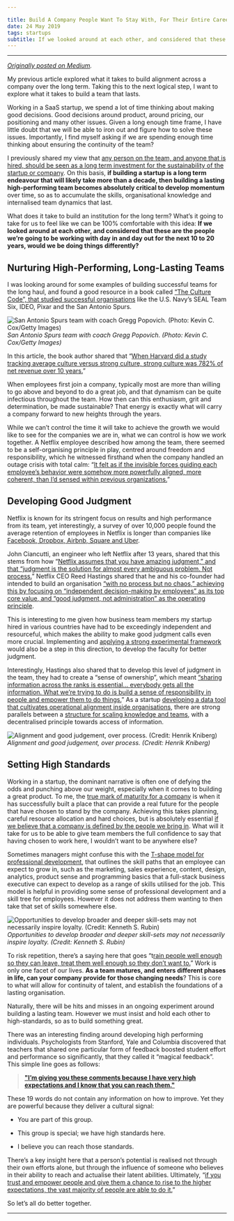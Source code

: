 ```yaml
---

title: Build A Company People Want To Stay With, For Their Entire Careers
date: 24 May 2019
tags: startups
subtitle: If we looked around at each other, and considered that these are the people we’re going to be working with day in and day out for the next 10 to 20 years, would we be doing things differently?
---
```


***
<i><a rel="canonical" href="https://medium.com/@evtan/build-a-company-people-want-to-stay-with-for-their-entire-careers-24e0af7b5193">Originally posted on Medium</a>.</i>

My previous article explored what it takes to build alignment across a company over the long term. Taking this to the next logical step, I want to explore what it takes to build a team that lasts.

Working in a SaaS startup, we spend a lot of time thinking about making good decisions. Good decisions around product, around pricing, our positioning and many other issues. Given a long enough time frame, I have little doubt that we will be able to iron out and figure how to solve these issues. Importantly, I find myself asking if we are spending enough time thinking about ensuring the continuity of the team?

I previously shared my view that [any person on the team, and anyone that is hired, should be seen as a long term investment for the sustainability of the startup or company](https://medium.com/@evtan/for-saas-startup-success-plan-for-10-years-and-more-98ecf3c29bdb). On this basis, **if building a startup is a long term endeavour that will likely take more than a decade, then building a lasting high-performing team becomes absolutely critical to develop momentum** over time, so as to accumulate the skills, organisational knowledge and internalised team dynamics that last.

What does it take to build an institution for the long term? What’s it going to take for us to feel like we can be 100% comfortable with this idea: **If we looked around at each other, and considered that these are the people we’re going to be working with day in and day out for the next 10 to 20 years, would we be doing things differently?**

## Nurturing High-Performing, Long-Lasting Teams

I was looking around for some examples of building successful teams for the long haul, and found a good resource in a book called [“The Culture Code”, that studied successful organisations](https://knowledge.wharton.upenn.edu/article/secrets-successful-groups/) like the U.S. Navy’s SEAL Team Six, IDEO, Pixar and the San Antonio Spurs.

![San Antonio Spurs team with coach Gregg Popovich. (Photo: Kevin C. Cox/Getty Images)](https://cdn-images-1.medium.com/max/2000/1*6-5jFgnLVqj1Ydd5xzIlvw.jpeg)
<br>*San Antonio Spurs team with coach Gregg Popovich. (Photo: Kevin C. Cox/Getty Images)*

In this article, the book author shared that “[When Harvard did a study tracking average culture versus strong culture, strong culture was 782% of net revenue over 10 years.](https://knowledge.wharton.upenn.edu/article/secrets-successful-groups/)”

When employees first join a company, typically most are more than willing to go above and beyond to do a great job, and that dynamism can be quite infectious throughout the team. How then can this enthusiasm, grit and determination, be made sustainable? That energy is exactly what will carry a company forward to new heights through the years.

While we can’t control the time it will take to achieve the growth we would like to see for the companies we are in, what we can control is how we work together. A Netflix employee described how among the team, there seemed to be a self-organising principle in play, centred around freedom and responsibility, which he witnessed firsthand when the company handled an outage crisis with total calm: “[It felt as if the invisible forces guiding each employee’s behavior were somehow more powerfully aligned, more coherent, than I’d sensed within previous organizations.](https://medium.com/swlh/the-tao-of-netflix-culture-94ba70c73242)”

## Developing Good Judgment

Netflix is known for its stringent focus on results and high performance from its team, yet interestingly, a survey of over 10,000 people found the average retention of employees in Netflix is longer than companies like [Facebook, Dropbox, Airbnb, Square and Uber](https://www.businessinsider.sg/average-employee-tenure-retention-at-top-tech-companies-2018-4/?r=US&IR=T).

John Ciancutti, an engineer who left Netflix after 13 years, shared that this stems from how “[Netflix assumes that you have amazing judgment,” and that “judgment is the solution for almost every ambiguous problem. Not process.](https://www.huffpost.com/entry/netflix-culture-deck-success_n_6763716)” Netflix CEO Reed Hastings shared that he and his co-founder had intended to build an organisation [“with no process but no chaos,” achieving this by focusing on “independent decision-making by employees” as its top core value, and “good judgment, not administration” as the operating principle](https://qz.com/work/1254183/netflix-ceo-reed-hastings-expounds-on-the-netflix-culture-deck-at-ted-2018/).

This is interesting to me given how business team members my startup hired in various countries have had to be exceedingly independent and resourceful, which makes the ability to make good judgment calls even more crucial. Implementing and [applying a strong experimental framework](https://blog.leanstack.com/the-7-habits-for-running-highly-effective-lean-startup-experiments-f1daaa93f85b) would also be a step in this direction, to develop the faculty for better judgment.

Interestingly, Hastings also shared that to develop this level of judgment in the team, they had to create a “sense of ownership”, which meant [“sharing information across the ranks is essential… everybody gets all the information. What we’re trying to do is build a sense of responsibility in people and empower them to do things.](https://qz.com/work/1254183/netflix-ceo-reed-hastings-expounds-on-the-netflix-culture-deck-at-ted-2018/)” As a startup [developing a data tool that cultivates operational alignment inside organisations](https://www.holistics.io/blog/the-holistics-way-of-life/), there are strong parallels between a [structure for scaling knowledge and teams](https://blog.fishtownanalytics.com/scaling-knowledge-160f9f5a9b6c), with a decentralised principle towards access of information.

![Alignment and good judgement, over process. (Credit: Henrik Kniberg)](https://cdn-images-1.medium.com/max/2000/1*z8AiGYIFemg565aDeztH1w.png)
<br>*Alignment and good judgement, over process. (Credit: Henrik Kniberg)*

## Setting High Standards

Working in a startup, the dominant narrative is often one of defying the odds and punching above our weight, especially when it comes to building a great product. To me, the [true mark of maturity for a company](https://blog.ycombinator.com/the-second-job-of-a-startup-ceo/) is when it has successfully built a place that can provide a real future for the people that have chosen to stand by the company. Achieving this takes planning, careful resource allocation and hard choices, but is absolutely essential [if we believe that a company is defined by the people we bring in](https://www.inc.com/david-cancel/how-to-build-a-company-your-team-will-never-want-to-leave.html). What will it take for us to be able to give team members the full confidence to say that having chosen to work here, I wouldn’t want to be anywhere else?

Sometimes managers might confuse this with the [T-shape model for professional development](https://railsware.com/blog/2018/05/25/t-shaped-skills-in-product-development/), that outlines the skill paths that an employee can expect to grow in, such as the marketing, sales experience, content, design, analytics, product sense and programming basics that a full-stack business executive can expect to develop as a range of skills utilised for the job. This model is helpful in providing some sense of professional development and a skill tree for employees. However it does not address them wanting to then take that set of skills somewhere else.

![Opportunities to develop broader and deeper skill-sets may not necessarily inspire loyalty. (Credit: Kenneth S. Rubin)](https://cdn-images-1.medium.com/max/2000/1*YYebxcKsgR-U68N6nkijPA.png)
<br>*Opportunities to develop broader and deeper skill-sets may not necessarily inspire loyalty. (Credit: Kenneth S. Rubin)*

To risk repetition, there’s a saying here that goes “t[rain people well enough so they can leave, treat them well enough so they don’t want to.](https://www.virgin.com/richard-branson/look-after-your-staff)” Work is only one facet of our lives. **As a team matures, and enters different phases in life, can your company provide for those changing needs**? This is core to what will allow for continuity of talent, and establish the foundations of a lasting organisation.

Naturally, there will be hits and misses in an ongoing experiment around building a lasting team. However we must insist and hold each other to high-standards, so as to build something great.

There was an interesting finding around developing high performing individuals. Psychologists from Stanford, Yale and Columbia discovered that teachers that shared one particular form of feedback boosted student effort and performance so significantly, that they called it “magical feedback”. This simple line goes as follows:

> [**"I’m giving you these comments because I have very high expectations and I know that you can reach them."**](http://time.com/5125421/gregg-popovich-san-antonio-spurs-success/)

These 19 words do not contain any information on how to improve. Yet they are powerful because they deliver a cultural signal:

* You are part of this group.

* This group is special; we have high standards here.

* I believe you can reach those standards.

There’s a key insight here that a person’s potential is realised not through their own efforts alone, but through the influence of someone who believes in their ability to reach and actualise their latent abilities. Ultimately, “[if you trust and empower people and give them a chance to rise to the higher expectations, the vast majority of people are able to do it.](https://www.huffpost.com/entry/netflix-culture-deck-success_n_6763716)”

So let’s all do better together.

***
